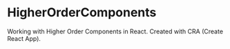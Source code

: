 # HigherOrderComponents
Working with Higher Order Components in React. Created with CRA (Create React App).

